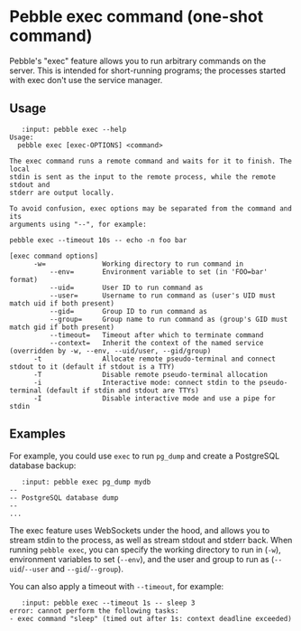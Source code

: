 # Pebble exec command (one-shot command)

Pebble's "exec" feature allows you to run arbitrary commands on the server. This is intended for short-running programs; the processes started with exec don't use the service manager.

## Usage

```{terminal}
   :input: pebble exec --help
Usage:
  pebble exec [exec-OPTIONS] <command>

The exec command runs a remote command and waits for it to finish. The local
stdin is sent as the input to the remote process, while the remote stdout and
stderr are output locally.

To avoid confusion, exec options may be separated from the command and its
arguments using "--", for example:

pebble exec --timeout 10s -- echo -n foo bar

[exec command options]
      -w=              Working directory to run command in
          --env=       Environment variable to set (in 'FOO=bar' format)
          --uid=       User ID to run command as
          --user=      Username to run command as (user's UID must match uid if both present)
          --gid=       Group ID to run command as
          --group=     Group name to run command as (group's GID must match gid if both present)
          --timeout=   Timeout after which to terminate command
          --context=   Inherit the context of the named service (overridden by -w, --env, --uid/user, --gid/group)
      -t               Allocate remote pseudo-terminal and connect stdout to it (default if stdout is a TTY)
      -T               Disable remote pseudo-terminal allocation
      -i               Interactive mode: connect stdin to the pseudo-terminal (default if stdin and stdout are TTYs)
      -I               Disable interactive mode and use a pipe for stdin
```

## Examples

For example, you could use `exec` to run `pg_dump` and create a PostgreSQL database backup:

```{terminal}
   :input: pebble exec pg_dump mydb
--
-- PostgreSQL database dump
--
...
```

The exec feature uses WebSockets under the hood, and allows you to stream stdin to the process, as well as stream stdout and stderr back. When running `pebble exec`, you can specify the working directory to run in (`-w`), environment variables to set (`--env`), and the user and group to run as (`--uid`/`--user` and `--gid`/`--group`).

You can also apply a timeout with `--timeout`, for example:

```{terminal}
   :input: pebble exec --timeout 1s -- sleep 3
error: cannot perform the following tasks:
- exec command "sleep" (timed out after 1s: context deadline exceeded)
```
